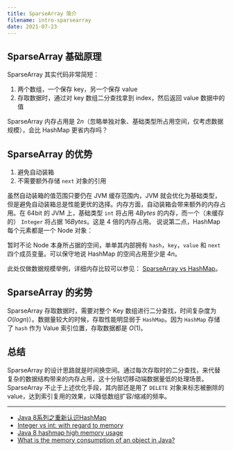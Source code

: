 ```yaml
---
title: SparseArray 简介
filename: intro-sparsearray
date: 2021-07-23
---
```



## SparseArray 基础原理

SparseArray 其实代码非常简短：

1. 两个数组，一个保存 key，另一个保存 value
2. 存取数据时，通过对 key 数组二分查找拿到 index，然后返回 value 数据中的值

SparseArray 内存占用是 $2n$（忽略单独对象、基础类型所占用空间，仅考虑数据规模），会比 HashMap 更省内存吗？

## SparseArray 的优势

1. 避免自动装箱
2. 不需要额外存储 `next` 对象的引用

虽然自动装箱的值范围只要仍在 JVM 缓存范围内，JVM 就会优化为基础类型，但是避免自动装箱总是性能更优的选择。内存方面，自动装箱会带来额外的内存占用。在 64bit 的 JVM 上，基础类型 `int` 将占用 $4 Bytes$ 的内存，而一个（未缓存的） `Integer` 将占据 $16 Bytes$。这是 4 倍的内存占用。
说说第二点，HashMap 每个元素都是一个 Node 对象：

暂时不论 Node 本身所占据的空间，单单其内部拥有 `hash`，`key`，`value` 和 `next` 四个成员变量。可以保守地说 HashMap 的空间占用至少是 $4n$。

此处仅做数据规模举例，详细内存比较可以参见： [SparseArray vs HashMap](https://stackoverflow.com/questions/25560629/sparsearray-vs-hashmap)。

## SparseArray 的劣势

SparseArray 存取数据时，需要对整个 Key 数组进行二分查找，时间复杂度为 $O(logn)$）。数据量较大的时候，存取性能明显弱于 `HashMap`。因为 `HashMap` 存储了 `hash` 作为 Value 索引位置，存取数据都是 $O(1)$。

## 总结

SparseArray 的设计思路就是时间换空间。通过每次存取时的二分查找，来代替复杂的数据结构带来的内存占用，这十分贴切移动端数据量低的处理场景。SparseArray 不止于上述优化手段，其内部还是用了 `DELETE` 对象来标志被删除的 value，达到索引复用的效果，以降低数组扩容/缩减的频率。

- - -

* [Java 8系列之重新认识HashMap](https://tech.meituan.com/2016/06/24/java-hashmap.html)
* [Integer vs int: with regard to memory](https://stackoverflow.com/questions/8419860/integer-vs-int-with-regard-to-memory)
* [Java 8 hashmap high memory usage](https://stackoverflow.com/questions/41314160/java-8-hashmap-high-memory-usage)
* [What is the memory consumption of an object in Java?](https://stackoverflow.com/questions/258120/what-is-the-memory-consumption-of-an-object-in-java)